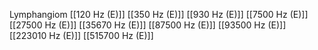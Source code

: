 Lymphangiom
[[120 Hz (E)]]
[[350 Hz (E)]]
[[930 Hz (E)]]
[[7500 Hz (E)]]
[[27500 Hz (E)]]
[[35670 Hz (E)]]
[[87500 Hz (E)]]
[[93500 Hz (E)]]
[[223010 Hz (E)]]
[[515700 Hz (E)]]
